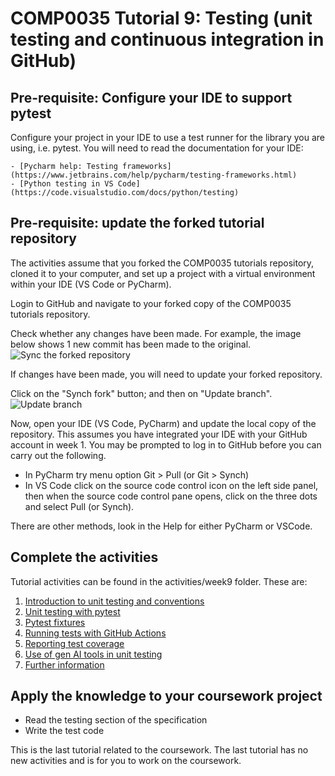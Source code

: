 # COMP0035 Tutorial 9: Testing (unit testing and continuous integration in GitHub)

## Pre-requisite: Configure your IDE to support pytest

Configure your project in your IDE to use a test runner for the library you are using, i.e. pytest. You will need
to read the documentation for your IDE:

    - [Pycharm help: Testing frameworks](https://www.jetbrains.com/help/pycharm/testing-frameworks.html)
    - [Python testing in VS Code](https://code.visualstudio.com/docs/python/testing)

## Pre-requisite: update the forked tutorial repository

The activities assume that you forked the COMP0035 tutorials repository, cloned it to your computer, and set up a
project with a virtual environment within your IDE (VS Code or PyCharm).

Login to GitHub and navigate to your forked copy of the COMP0035 tutorials repository.

Check whether any changes have been made. For example, the image below shows 1 new commit has been made to the original.
![Sync the forked repository](../img/gh-synch-fork.png)

If changes have been made, you will need to update your forked repository.

Click on the "Synch fork" button; and then on "Update branch".
![Update branch](../img/gh-update-branch.png)

Now, open your IDE (VS Code, PyCharm) and update the local copy of the repository. This assumes you have integrated your
IDE with your GitHub account in week 1. You may be prompted to log in to GitHub before you can carry out the
following.

- In PyCharm try menu option Git > Pull  (or Git > Synch)
- In VS Code click on the source code control icon on the left side panel, then when the source code control pane opens,
  click on the three dots and select Pull (or Synch).

There are other methods, look in the Help for either PyCharm or VSCode.

## Complete the activities

Tutorial activities can be found in the activities/week9 folder. These are:

1. [Introduction to unit testing and conventions](9-1-introduction.md)
2. [Unit testing with pytest](9-2-unit-testing.md)
3. [Pytest fixtures](9-3-fixtures.md)
4. [Running tests with GitHub Actions](9-4-ci-github.md)
5. [Reporting test coverage](9-5-coverage.md)
6. [Use of gen AI tools in unit testing](9-6-ai-testing.md)
7. [Further information](9-7-further.md)

## Apply the knowledge to your coursework project

- Read the testing section of the specification
- Write the test code

This is the last tutorial related to the coursework. The last tutorial has no new activities and is for you to work on
the coursework.